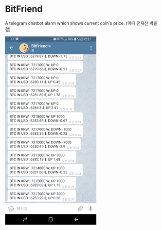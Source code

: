 # BitFriend
A telegram chatbot alarm which shows current coin's price.
(이때 전재산 박을걸)

![seqImg](./img/sequential_alarm.jpeg)
